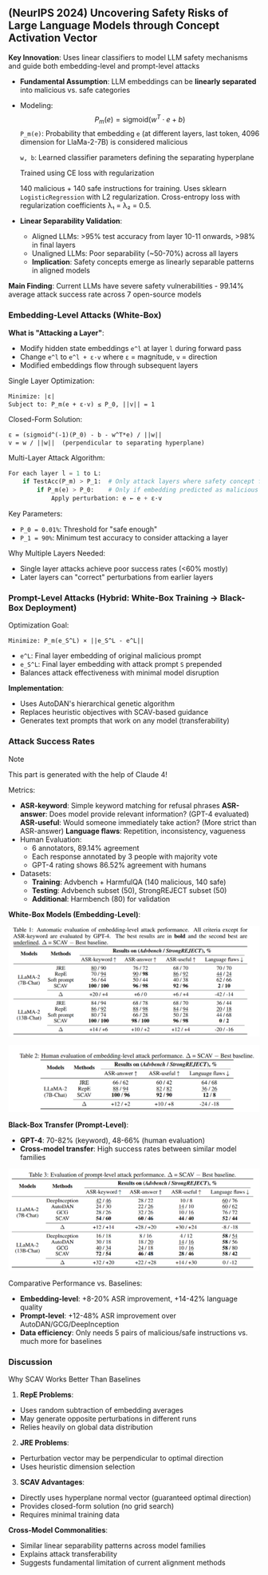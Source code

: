 ## (NeurIPS 2024) Uncovering Safety Risks of Large Language Models through Concept Activation Vector

**Key Innovation**: Uses linear classifiers to model LLM safety mechanisms and guide both embedding-level and prompt-level attacks

- **Fundamental Assumption**: LLM embeddings can be **linearly separated** into malicious vs. safe categories

- Modeling:
  $$
  P_m(e) = \text{sigmoid}(w^T \cdot e + b)
  $$
  `P_m(e)`: Probability that embedding `e` (at different layers, last token, 4096 dimension for LlaMa-2-7B) is considered malicious

  `w, b`: Learned classifier parameters defining the separating hyperplane

  Trained using CE loss with regularization

  140 malicious + 140 safe instructions for training. Uses sklearn `LogisticRegression` with L2 regularization. Cross-entropy loss with regularization coefficients λ₁ = λ₂ = 0.5.

- **Linear Separability Validation**:

  - Aligned LLMs: >95% test accuracy from layer 10-11 onwards, >98% in final layers
  - Unaligned LLMs: Poor separability (~50-70%) across all layers
  - **Implication**: Safety concepts emerge as linearly separable patterns in aligned models

**Main Finding**: Current LLMs have severe safety vulnerabilities - 99.14% average attack success rate across 7 open-source models

### Embedding-Level Attacks (White-Box)

**What is "Attacking a Layer"**:

- Modify hidden state embeddings `e^l` at layer `l` during forward pass
- Change `e^l` to `e^l + ε·v` where `ε` = magnitude, `v` = direction
- Modified embeddings flow through subsequent layers

Single Layer Optimization:

```
Minimize: |ε|
Subject to: P_m(e + ε·v) ≤ P_0, ||v|| = 1
```

Closed-Form Solution:

```
ε = (sigmoid^(-1)(P_0) - b - w^T*e) / ||w||
v = w / ||w||  (perpendicular to separating hyperplane)
```

Multi-Layer Attack Algorithm:

```python
For each layer l = 1 to L:
    if TestAcc(P_m) > P_1:  # Only attack layers where safety concept formed
        if P_m(e) > P_0:    # Only if embedding predicted as malicious
            Apply perturbation: e ← e + ε·v
```

Key Parameters:

- `P_0 = 0.01%`: Threshold for "safe enough"
- `P_1 = 90%`: Minimum test accuracy to consider attacking a layer

Why Multiple Layers Needed:

- Single layer attacks achieve poor success rates (<60% mostly)
- Later layers can "correct" perturbations from earlier layers

### Prompt-Level Attacks (Hybrid: White-Box Training → Black-Box Deployment)

Optimization Goal:

```
Minimize: P_m(e_S^L) × ||e_S^L - e^L||
```

- `e^L`: Final layer embedding of original malicious prompt
- `e_S^L`: Final layer embedding with attack prompt `S` prepended
- Balances attack effectiveness with minimal model disruption

**Implementation**:

- Uses AutoDAN's hierarchical genetic algorithm
- Replaces heuristic objectives with SCAV-based guidance
- Generates text prompts that work on any model (transferability)

### Attack Success Rates

> [!NOTE]
>
> This part is generated with the help of Claude 4!

Metrics:

- **ASR-keyword**: Simple keyword matching for refusal phrases **ASR-answer**: Does model provide relevant information? (GPT-4 evaluated) **ASR-useful**: Would someone immediately take action? (More strict than ASR-answer) **Language flaws**: Repetition, inconsistency, vagueness
- Human Evaluation:
  - 6 annotators, 89.14% agreement
  - Each response annotated by 3 people with majority vote
  - GPT-4 rating shows 86.52% agreement with humans
- Datasets:
  - **Training**: Advbench + HarmfulQA (140 malicious, 140 safe)
  - **Testing**: Advbench subset (50), StrongREJECT subset (50)
  - **Additional**: Harmbench (80) for validation

**White-Box Models (Embedding-Level)**:

![image-20250705210441945](./assets/image-20250705210441945.png)

![image-20250705210447538](./assets/image-20250705210447538.png)

**Black-Box Transfer (Prompt-Level)**:

- **GPT-4**: 70-82% (keyword), 48-66% (human evaluation)
- **Cross-model transfer**: High success rates between similar model families

![image-20250705210501499](./assets/image-20250705210501499.png)

Comparative Performance vs. Baselines:

- **Embedding-level**: +8-20% ASR improvement, +14-42% language quality
- **Prompt-level**: +12-48% ASR improvement over AutoDAN/GCG/DeepInception
- **Data efficiency**: Only needs 5 pairs of malicious/safe instructions vs. much more for baselines

### Discussion

Why SCAV Works Better Than Baselines

1. **RepE Problems**:

- Uses random subtraction of embedding averages
- May generate opposite perturbations in different runs
- Relies heavily on global data distribution

2. **JRE Problems**:

- Perturbation vector may be perpendicular to optimal direction
- Uses heuristic dimension selection

3. **SCAV Advantages**:

- Directly uses hyperplane normal vector (guaranteed optimal direction)
- Provides closed-form solution (no grid search)
- Requires minimal training data

**Cross-Model Commonalities**:

- Similar linear separability patterns across model families
- Explains attack transferability
- Suggests fundamental limitation of current alignment methods